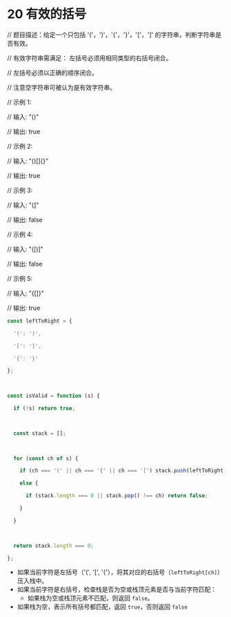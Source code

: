 # 20 有效的括号

// 题目描述：给定一个只包括 '('，')'，'{'，'}'，'['，']' 的字符串，判断字符串是否有效。

  

// 有效字符串需满足： 左括号必须用相同类型的右括号闭合。

// 左括号必须以正确的顺序闭合。

// 注意空字符串可被认为是有效字符串。

  

// 示例 1:

// 输入: "()"

// 输出: true

  

// 示例 2:

// 输入: "()[]{}"

// 输出: true

  

// 示例 3:

// 输入: "(]"

// 输出: false

  

// 示例 4:

// 输入: "([)]"

// 输出: false

// 示例 5:

// 输入: "{[]}"

// 输出: true


```js
const leftToRight = {

  '(': ')',

  '[': ']',

  '{': '}'

};

  

const isValid = function (s) {

  if (!s) return true;

  

  const stack = [];

  

  for (const ch of s) {

    if (ch === '(' || ch === '{' || ch === '[') stack.push(leftToRight[ch]);

    else {

      if (stack.length === 0 || stack.pop() !== ch) return false;

    }

  }

  

  return stack.length === 0;

};
```

- 如果当前字符是左括号（'(', '[', '{'），将其对应的右括号（`leftToRight[ch]`）压入栈中。
- 如果当前字符是右括号，检查栈是否为空或栈顶元素是否与当前字符匹配：
    - 如果栈为空或栈顶元素不匹配，则返回 `false`。
- 如果栈为空，表示所有括号都匹配，返回 `true`，否则返回 `false`